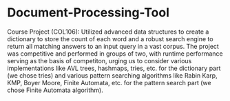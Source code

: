 # Document-Processing-Tool
Course Project (COL106): Utilized advanced data structures to create a dictionary to store the count of each word and a robust search engine to return all matching answers to an input query in a vast corpus.
The project was competitive and performed in groups of two, with runtime performance serving as the basis of competiton, urging us to consider various implementations like AVL trees, hashmaps, tries, etc. for the dictionary part (we chose tries) and various pattern searching algorithms like Rabin Karp, KMP, Boyer Moore, Finite Automata, etc. for the pattern search part (we chose Finite Automata algorithm).
